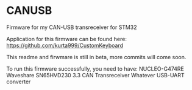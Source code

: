 # CANUSB
Firmware for my CAN-USB transreceiver for STM32

Application for this firmware can be found here: https://github.com/kurta999/CustomKeyboard

This readme and firwmare is still in beta, more commits will come soon.

To run this firmware successfully, you need to have:
NUCLEO-G474RE
Waveshare SN65HVD230 3.3 CAN Transreceiver
Whatever USB-UART converter
